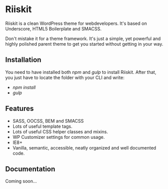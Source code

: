 # Riiskit

Riiskit is a clean WordPress theme for webdevelopers. It's based on Underscore, HTML5 Boilerplate and SMACSS.

Don't mistake it for a theme framework. It's just a simple, yet powerful and highly polished parent theme to get you started without getting in your way.

## Installation
You need to have installed both _npm_ and _gulp_ to install Riiskit. After that, you just have to locate the folder with your CLI and write:

* _npm install_
* _gulp_

## Features
* SASS, OOCSS, BEM and SMACSS
* Lots of useful template tags.
* Lots of useful CSS helper classes and mixins.
* WP Customizer settings for common usage.
* IE8+
* Vanilla, semantic, accessible, neatly organized and well documented code.

## Documentation
Coming soon...